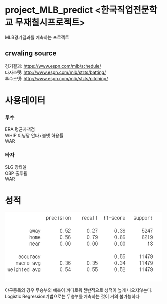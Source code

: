 # project_MLB_predict <한국직업전문학교 무재칠시프로젝트>
MLB경기결과를 예측하는 프로젝트

## crwaling source
경기결과: https://www.espn.com/mlb/schedule/          
타자스탯: http://www.espn.com/mlb/stats/batting/         
투수스탯: http://www.espn.com/mlb/stats/pitching/           

# 사용데이터
### 투수
ERA 평균자책점      
WHIP 이닝당 안타+볼넷 허용률      
WAR      
### 타자
SLG 장타율      
OBP 출루율      
WAR      

# 성적
<img width="" height="" src="https://github.com/Woosub-Kim/project_MLB_predict/blob/master/MLB_result.PNG"> </img>

야구종목의 경우 무승부의 예측이 까다로워 전반적으로 성적이 높게 나오지않는다.       
Logistic Regression기법으로는 무승부를 예측하는 것이 거의 불가능하다
